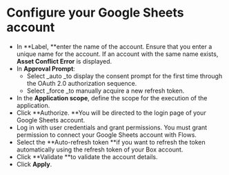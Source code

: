 # Configure your Google Sheets account

* In **Label, **enter the name of the account. Ensure that you enter a unique name for the account. If an account with the same name exists, **Asset Conflict Error** is displayed.
* In **Approval Prompt**:
  * Select _auto _to display the consent prompt for the first time through the OAuth 2.0 authorization sequence.
  * Select _force _to manually acquire a new refresh token.
* In the **Application scope**, define the scope for the execution of the application.
* Click **Authorize. **You will be directed to the login page of your Google Sheets account.
* Log in with user credentials and grant permissions. You must grant permission to connect your Google Sheets account with Flows.
* Select the **Auto-refresh token **if you want to refresh the token automatically using the refresh token of your Box account.
* Click **Validate **to validate the account details.
* Click **Apply**.
